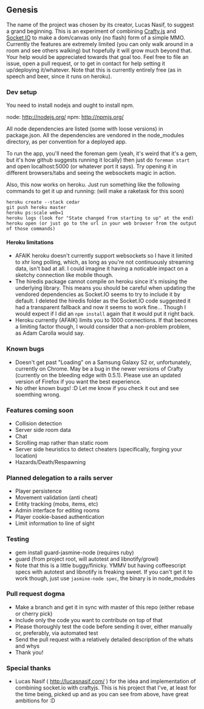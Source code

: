 ## Genesis ##
The name of the project was chosen by its creator, Lucas Nasif, to suggest a grand beginning. This is an experiment of
combining [Crafty.js](http://craftyjs.com) and [Socket.IO](http://socket.io/) to make a dom/canvas only (no flash) form
of a simple MMO. Currently the features are extremely limited (you can only walk around in a room and see others walking)
but hopefully it will grow much beyond that. Your help would be appreciated towards that goal too. Feel free to file an issue, open a pull request, or to get in contact for help setting it up/deploying it/whatever. Note that this is currently entirely free (as in speech and beer, since it runs on heroku).

### Dev setup ###
You need to install nodejs and ought to install npm.

node: http://nodejs.org/
npm: http://npmjs.org/

All node dependencies are listed (some with loose versions) in package.json. All the dependencies are vendored in the
node_modules directory, as per convention for a deployed app. 

To run the app, you'll need the foreman gem (yeah, it's weird that it's a gem, but it's how github suggests running it
locally) then just do `foreman start` and open localhost:5000 (or whatever port it says). Try opening it in different browsers/tabs and seeing the websockets magic in action.

Also, this now works on heroku. Just run something like the following commands to get it up and running: (will make a raketask for this soon)

	heroku create --stack cedar
	git push heroku master
	heroku ps:scale web=1
	heroku logs (look for "State changed from starting to up" at the end)
	heroku open (or just go to the url in your web browser from the output of those commands)

#### Heroku limitations ####
- AFAIK heroku doesn't currently support websockets so I have it limited to xhr long polling, which, as long as
you're not continuously streaming data, isn't bad at all. I could imagine it having a noticable impact on a sketchy
connection like mobile though.
- The hiredis package cannot compile on heroku since it's missing the underlying library. This means you should be careful when updating the vendored dependencies as Socket.IO seems to try to include it by default. I deleted the hiredis folder as the Socket.IO code suggested it had a transparent fallback and now it seems to work fine... Though I would expect if I did an ```npm install``` again that it would put it right back.
- Heroku currently (AFAIK) limits you to 1000 connections. If that becomes a limiting factor though, I would consider that a non-problem problem, as Adam Carolla would say.


### Known bugs ###
- Doesn't get past "Loading" on a Samsung Galaxy S2 or, unfortunately, currently on Chrome. May be a bug in the newer versions of Crafty (currently on the bleeding edge with 0.5.1). Please use an updated version of Firefox if you want the best experience.
- No other known bugs! :D Let me know if you check it out and see soemthing wrong.


### Features coming soon ###
- Collision detection
- Server side room data
- Chat
- Scrolling map rather than static room
- Server side heuristics to detect cheaters (specifically, forging your location)
- Hazards/Death/Respawning


### Planned delegation to a rails server ###
- Player persistence
- Movement validation (anti cheat)
- Entity tracking (mobs, items, etc)
- Admin interface for editing rooms
- Player cookie-based authentication
- Limit information to line of sight


### Testing ###
- gem install guard-jasmine-node (requires ruby)
- guard (from project root, will autotest and libnotify/growl)
- Note that this is a little buggy/finicky. YMMV but having coffeescript specs with autotest and libnotify is freaking sweet. If you can't get it to work though, just use ```jasmine-node spec```, the binary is in node_modules

### Pull request dogma ###
- Make a branch and get it in sync with master of this repo (either rebase or cherry pick)
- Include only the code you want to contribute on top of that
- Please thoroughly test the code before sending it over, either manually or, preferably, via automated test
- Send the pull request with a relatively detailed description of the whats and whys
- Thank you!


### Special thanks ###
- Lucas Nasif ( http://lucasnasif.com/ ) for the idea and implementation of combining socket.io with craftyjs. This is his project that I've, at least for the time being, picked up and as you can see from above, have great ambitions for :D
